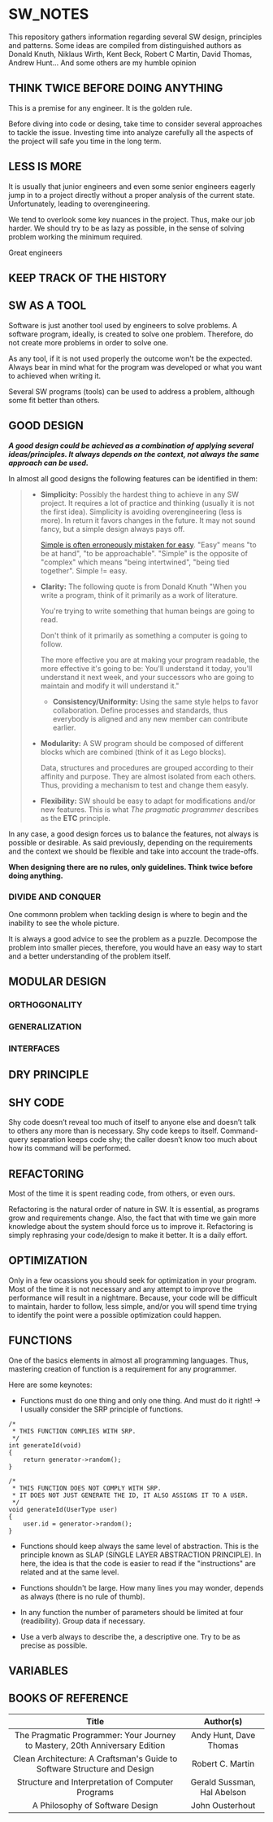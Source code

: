 # SW_NOTES
This repository gathers information regarding several SW design, principles and patterns.
Some ideas are compiled from distinguished authors as Donald Knuth, Niklaus Wirth, Kent Beck, Robert C Martin, David Thomas, Andrew Hunt... And some others are my humble opinion

## THINK TWICE BEFORE DOING ANYTHING
This is a premise for any engineer. It is the golden rule.

Before diving into code or desing, take time to consider several approaches to tackle the issue. Investing time into analyze carefully all the aspects of the project will safe you time in the long term. 

## LESS IS MORE
It is usually that junior engineers and even some senior engineers eagerly jump in to a project directly without a proper analysis of the current state. Unfortunately, leading to overengineering.

We tend to overlook some key nuances in the project. Thus, make our job harder. We should try to be as lazy as possible, in the sense of solving problem working the minimum required.

Great engineers


## KEEP TRACK OF THE HISTORY


## SW AS A TOOL
Software is just another tool used by engineers to solve problems. A software program, ideally, is created to solve one problem. Therefore, do not create more problems in order to solve one.

As any tool, if it is not used properly the outcome won't be the expected. Always bear in mind what for the program was developed or what you want to achieved when writing it.

Several SW programs (tools) can be used to address a problem, although some fit better than others.

## GOOD DESIGN
***A good design could be achieved as a combination of applying several ideas/principles. It always depends on the context, not always the same approach can be used.*** 

In almost all good designs the following features can be identified in them:

> - **Simplicity:** Possibly the hardest thing to achieve in any SW project. It requires a lot of practice and thinking (usually it is not the first idea). Simplicity is avoiding overengineering (less is more). In return it favors changes in the future. It may not sound fancy, but a simple design always pays off.
>
>   [Simple is often erroneously mistaken for easy](https://www.infoq.com/presentations/Simple-Made-Easy/). "Easy" means "to be at hand", "to be approachable". "Simple" is the opposite of "complex" which means "being intertwined", "being tied together". Simple != easy.
>
>- **Clarity:** The following quote is from Donald Knuth "When you write a program, think of it primarily as a work of literature.
>
>   You're trying to write something that human beings are going to read.
>
>   Don't think of it primarily as something a computer is going to follow.
>
>   The more effective you are at making your program readable, the more effective it's going to be: You'll understand it today, you'll understand it next week, and your successors who are going to maintain and modify it will understand it."
>    - **Consistency/Uniformity:** Using the same style helps to favor collaboration. Define processes and standards, thus everybody is aligned and any new member can contribute earlier.
>- **Modularity:** A SW program should be composed of different blocks which are combined (think of it as Lego blocks).
>
>   Data, structures and procedures are grouped according to their affinity and purpose. They are almost isolated from each others. Thus, providing a mechanism to test and change them easyly.
>- **Flexibility:** SW should be easy to adapt for modifications and/or new features. This is what *The pragmatic programmer* describes as the **ETC** principle.

In any case, a good design forces us to balance the features, not always is possible or desirable. As said previously, depending on the requirements and the context we should be flexible and take into account the trade-offs.

**When designing there are no  rules, only guidelines. Think twice before doing anything.**

### DIVIDE AND CONQUER
One commonn problem when tackling design is where to begin and the inability to see the whole picture.

It is always a good advice to see the problem as a puzzle. Decompose the problem into smaller pieces, therefore, you would have an easy way to start and a better understanding of the problem itself.

## MODULAR DESIGN

### ORTHOGONALITY

### GENERALIZATION

### INTERFACES


## DRY PRINCIPLE

## SHY CODE
Shy code doesn’t reveal too much of itself to anyone else and doesn’t talk to others any more than is necessary. Shy code keeps to itself. Command-query separation keeps code shy; the caller doesn’t know too much about how its command will be performed.

## REFACTORING
Most of the time it is spent reading code, from others, or even ours.

Refactoring is the natural order of nature in SW. It is essential, as programs grow and requirements change. Also, the fact that with time we gain more knowledge about the system should force us to improve it.
Refactoring is simply rephrasing your code/design to make it better.
It is a daily effort.

## OPTIMIZATION
Only in a few ocassions you should seek for optimization in your program.
Most of the time it is not necessary and any attempt to improve the performance will result in a nightmare. Because, your code will be difficult to maintain, harder to follow, less simple, and/or you will spend time trying to identify the point were a possible optimization could happen.

## FUNCTIONS
One of the basics elements in almost all programming languages. Thus, mastering creation of function is a requirement for any programmer.

Here are some keynotes:
- Functions must do one thing and only one thing. And must do it right! -> I usually consider the SRP principle of functions.
```
/*
 * THIS FUNCTION COMPLIES WITH SRP.
 */
int generateId(void)
{
    return generator->random();
}

/*
 * THIS FUNCTION DOES NOT COMPLY WITH SRP.
 * IT DOES NOT JUST GENERATE THE ID, IT ALSO ASSIGNS IT TO A USER.
 */
void generateId(UserType user)
{
    user.id = generator->random();
}
```
- Functions should keep always the same level of abstraction. This is the principle known as SLAP (SINGLE LAYER ABSTRACTION PRINCIPLE). In here, the idea is that the code is easier to read if the "instructions" are related and at the same level.

- Functions shouldn't be large. How many lines you may wonder, depends as always (there is no rule of thumb).

- In any function the number of parameters should be limited at four (readibility). Group data if necessary.

- Use a verb always to describe the, a descriptive one. Try to be as precise as possible.


## VARIABLES

## BOOKS OF REFERENCE
| Title | Author(s) |
| :---: |    :---:  |
| The Pragmatic Programmer: Your Journey to Mastery, 20th Anniversary Edition | Andy Hunt, Dave Thomas |
| Clean Architecture: A Craftsman's Guide to Software Structure and Design | Robert C. Martin |
| Structure and Interpretation of Computer Programs | Gerald Sussman, Hal Abelson |
| A Philosophy of Software Design | John Ousterhout |

